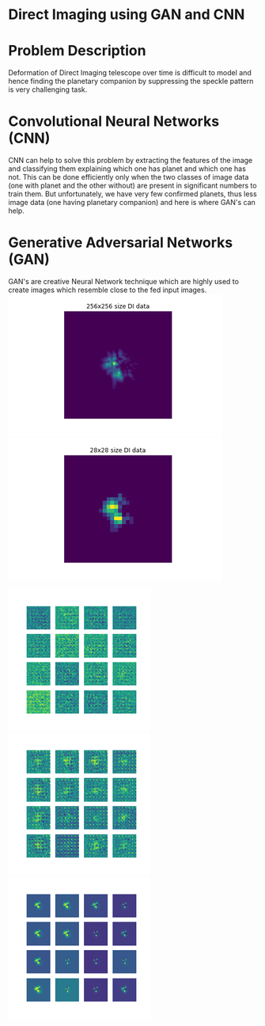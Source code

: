 # Direct Imaging using GAN and CNN

# Problem Description

   Deformation of Direct Imaging telescope over time is difficult to model and hence finding the planetary companion by suppressing the speckle pattern is very challenging task. 

# Convolutional Neural Networks (CNN)

   CNN can help to solve this problem by extracting the features of the image and classifying them explaining which one has planet and which one has not. This can be done efficiently only when the two classes of image data (one with planet and the other without) are present in significant numbers to train them. But unfortunately, we have very few confirmed planets, thus less image data (one having planetary companion) and here is where GAN's can help.

# Generative Adversarial Networks (GAN)

  GAN's are creative Neural Network technique which are highly used to create images which resemble close to the fed input images.
![alt text-1](https://github.com/Bharath-Chowdhary-N/Artificial-Intelligence/blob/local/Direct%20Imaging/Images%20for%20Presentation/256_x_256.png "Real Data of size 256x256")![alt text-2](https://github.com/Bharath-Chowdhary-N/Artificial-Intelligence/blob/local/Direct%20Imaging/Images%20for%20Presentation/28_x_28.png "Real Data resized to 28x28 pixel")


![alt text-3](https://github.com/Bharath-Chowdhary-N/Artificial-Intelligence/blob/local/Direct%20Imaging/Images%20for%20Presentation/image_at_epoch_0001.png "Input Noise") ![alt text-4](https://github.com/Bharath-Chowdhary-N/Artificial-Intelligence/blob/local/Direct%20Imaging/Images%20for%20Presentation/image_at_epoch_0030.png "Middle of training") ![alt text-5](https://github.com/Bharath-Chowdhary-N/Artificial-Intelligence/blob/local/Direct%20Imaging/Images%20for%20Presentation/image_at_epoch_1509.png "Final result representing the")

   

